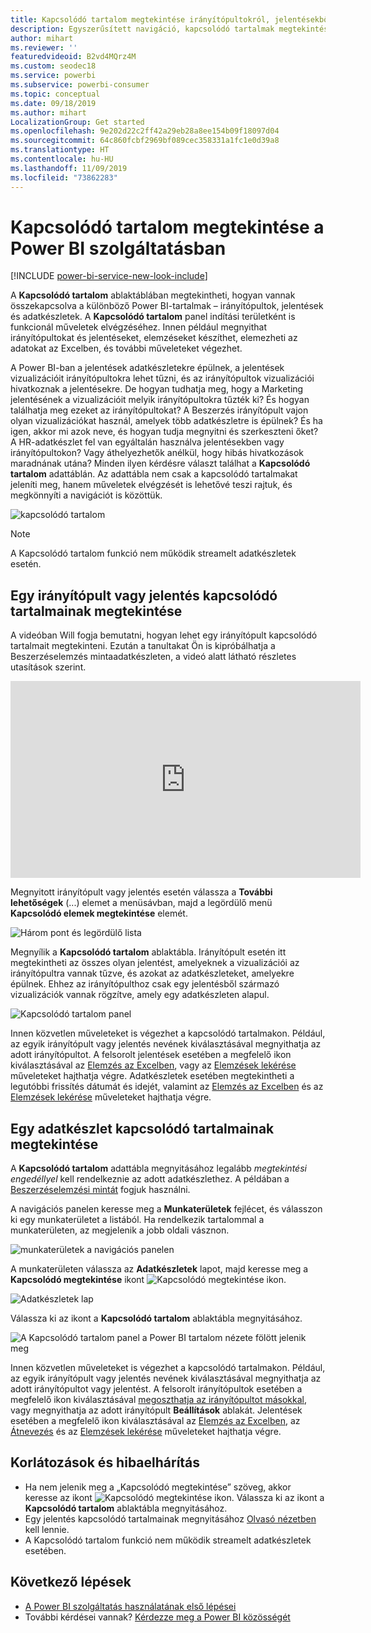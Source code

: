 ```yaml
---
title: Kapcsolódó tartalom megtekintése irányítópultokról, jelentésekből és adathalmazokból
description: Egyszerűsített navigáció, kapcsolódó tartalmak megtekintése az irányítópultokban, jelentésekben és adatkészletekben
author: mihart
ms.reviewer: ''
featuredvideoid: B2vd4MQrz4M
ms.custom: seodec18
ms.service: powerbi
ms.subservice: powerbi-consumer
ms.topic: conceptual
ms.date: 09/18/2019
ms.author: mihart
LocalizationGroup: Get started
ms.openlocfilehash: 9e202d22c2ff42a29eb28a8ee154b09f18097d04
ms.sourcegitcommit: 64c860fcbf2969bf089cec358331a1fc1e0d39a8
ms.translationtype: HT
ms.contentlocale: hu-HU
ms.lasthandoff: 11/09/2019
ms.locfileid: "73862283"
---
```

# <a name="view-related-content-in-the-power-bi-service"></a>Kapcsolódó tartalom megtekintése a Power BI szolgáltatásban

[!INCLUDE [power-bi-service-new-look-include](../includes/power-bi-service-new-look-include.md)]

A **Kapcsolódó tartalom** ablaktáblában megtekintheti, hogyan vannak összekapcsolva a különböző Power BI-tartalmak – irányítópultok, jelentések és adatkészletek. A **Kapcsolódó tartalom** panel indítási területként is funkcionál műveletek elvégzéséhez. Innen például megnyithat irányítópultokat és jelentéseket, elemzéseket készíthet, elemezheti az adatokat az Excelben, és további műveleteket végezhet.  

A Power BI-ban a jelentések adatkészletekre épülnek, a jelentések vizualizációit irányítópultokra lehet tűzni, és az irányítópultok vizualizációi hivatkoznak a jelentésekre. De hogyan tudhatja meg, hogy a Marketing jelentésének a vizualizációit melyik irányítópultokra tűzték ki? És hogyan találhatja meg ezeket az irányítópultokat? A Beszerzés irányítópult vajon olyan vizualizációkat használ, amelyek több adatkészletre is épülnek? És ha igen, akkor mi azok neve, és hogyan tudja megnyitni és szerkeszteni őket? A HR-adatkészlet fel van egyáltalán használva jelentésekben vagy irányítópultokon? Vagy áthelyezhetők anélkül, hogy hibás hivatkozások maradnának utána? Minden ilyen kérdésre választ találhat a **Kapcsolódó tartalom** adattáblán.  Az adattábla nem csak a kapcsolódó tartalmakat jeleníti meg, hanem műveletek elvégzését is lehetővé teszi rajtuk, és megkönnyíti a navigációt is közöttük.

![kapcsolódó tartalom](./media/end-user-related/power-bi-list.png)

> [!NOTE]
> A Kapcsolódó tartalom funkció nem működik streamelt adatkészletek esetén.
> 
> 

## <a name="view-related-content-for-a-dashboard-or-report"></a>Egy irányítópult vagy jelentés kapcsolódó tartalmainak megtekintése
A videóban Will fogja bemutatni, hogyan lehet egy irányítópult kapcsolódó tartalmait megtekinteni. Ezután a tanultakat Ön is kipróbálhatja a Beszerzéselemzés mintaadatkészleten, a videó alatt látható részletes utasítások szerint.

<iframe width="560" height="315" src="https://www.youtube.com/embed/B2vd4MQrz4M#t=3m05s" frameborder="0" allowfullscreen></iframe>

Megnyitott irányítópult vagy jelentés esetén válassza a **További lehetőségek** (...) elemet a menüsávban, majd a legördülő menü **Kapcsolódó elemek megtekintése** elemét.

![Három pont és legördülő lista](./media/end-user-related/power-bi-dropdown.png)

Megnyílik a **Kapcsolódó tartalom** ablaktábla. Irányítópult esetén itt megtekintheti az összes olyan jelentést, amelyeknek a vizualizációi az irányítópultra vannak tűzve, és azokat az adatkészleteket, amelyekre épülnek. Ehhez az irányítópulthoz csak egy jelentésből származó vizualizációk vannak rögzítve, amely egy adatkészleten alapul. 

![Kapcsolódó tartalom panel](./media/end-user-related/power-bi-view-related-dashboard.png)

Innen közvetlen műveleteket is végezhet a kapcsolódó tartalmakon.  Például, az egyik irányítópult vagy jelentés nevének kiválasztásával megnyithatja az adott irányítópultot.  A felsorolt jelentések esetében a megfelelő ikon kiválasztásával az [Elemzés az Excelben](../service-analyze-in-excel.md), vagy az [Elemzések lekérése](end-user-insights.md) műveleteket hajthatja végre. Adatkészletek esetében megtekintheti a legutóbbi frissítés dátumát és idejét, valamint az [Elemzés az Excelben](../service-analyze-in-excel.md) és az [Elemzések lekérése](end-user-insights.md) műveleteket hajthatja végre.  



## <a name="view-related-content-for-a-dataset"></a>Egy adatkészlet kapcsolódó tartalmainak megtekintése
A **Kapcsolódó tartalom** adattábla megnyitásához legalább *megtekintési engedéllyel* kell rendelkeznie az adott adatkészlethez. A példában a [Beszerzéselemzési mintát](../sample-procurement.md) fogjuk használni.

A navigációs panelen keresse meg a **Munkaterületek** fejlécet, és válasszon ki egy munkaterületet a listából. Ha rendelkezik tartalommal a munkaterületen, az megjelenik a jobb oldali vásznon. 

![munkaterületek a navigációs panelen](./media/end-user-related/power-bi-workspace.png)


A munkaterületen válassza az **Adatkészletek** lapot, majd keresse meg a **Kapcsolódó megtekintése** ikont ![Kapcsolódó megtekintése ikon](./media/end-user-related/power-bi-view-related-icon-new.png).

![Adatkészletek lap](./media/end-user-related/power-bi-related-dataset.png)

Válassza ki az ikont a **Kapcsolódó tartalom** ablaktábla megnyitásához.

![A Kapcsolódó tartalom panel a Power BI tartalom nézete fölött jelenik meg](media/end-user-related/power-bi-dataset.png)

Innen közvetlen műveleteket is végezhet a kapcsolódó tartalmakon. Például, az egyik irányítópult vagy jelentés nevének kiválasztásával megnyithatja az adott irányítópultot vagy jelentést.  A felsorolt irányítópultok esetében a megfelelő ikon kiválasztásával [megoszthatja az irányítópultot másokkal](../service-share-dashboards.md), vagy megnyithatja az adott irányítópult **Beállítások** ablakát. Jelentések esetében a megfelelő ikon kiválasztásával az [Elemzés az Excelben](../service-analyze-in-excel.md), az [Átnevezés](../service-rename.md) és az [Elemzések lekérése](end-user-insights.md) műveleteket hajthatja végre.  

## <a name="limitations-and-troubleshooting"></a>Korlátozások és hibaelhárítás
* Ha nem jelenik meg a „Kapcsolódó megtekintése” szöveg, akkor keresse az ikont ![Kapcsolódó megtekintése ikon](./media/end-user-related/power-bi-view-related-icon-new.png). Válassza ki az ikont a **Kapcsolódó tartalom** ablaktábla megnyitásához.
* Egy jelentés kapcsolódó tartalmainak megnyitásához [Olvasó nézetben](end-user-reading-view.md) kell lennie.
* A Kapcsolódó tartalom funkció nem működik streamelt adatkészletek esetében.

## <a name="next-steps"></a>Következő lépések
* [A Power BI szolgáltatás használatának első lépései](../service-get-started.md)
* További kérdései vannak? [Kérdezze meg a Power BI közösségét](https://community.powerbi.com/)


